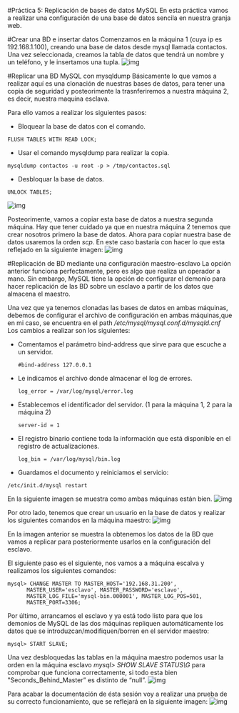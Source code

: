#Práctica 5: Replicación de bases de datos MySQL
En esta práctica vamos a realizar una configuración de una base de datos sencila en nuestra granja web.

#Crear una BD e insertar datos
Comenzamos en la máquina 1 (cuya ip es 192.168.1.100), creando una base de datos desde mysql llamada contactos. Una vez seleccionada, creamos la tabla de datos que tendrá un nombre y un teléfono, y le insertamos una tupla.
![img](https://github.com/antonioml97/SWAP/blob/master/practica5/img/Crear_BD.png)

#Replicar una BD MySQL con mysqldump
Básicamente lo que vamos a realizar aquí es una clonación de nuestras bases de datos, para tener una copia de seguridad y posteorimente la trasnferiremos a nuestra máquina 2, es decir, nuestra maquina esclava.

Para ello vamos a realizar los siguientes pasos:
+ Bloquear la base de datos con el comando.
```
FLUSH TABLES WITH READ LOCK;
```
+ Usar el comando mysqldump para realizar la copia.
```
mysqldump contactos -u root -p > /tmp/contactos.sql
```
+ Desbloquar la base de datos.
```
UNLOCK TABLES;
```
![img](https://github.com/antonioml97/SWAP/blob/master/practica5/img/Imagen_2.png)

Posteorimente, vamos a copiar esta base de datos a nuestra segunda máquina. Hay que tener cuidado ya que en nuestra máquina 2 tenemos que crear nosotros primero la base de datos. Ahora para copiar nuestra base de datos usaremos la orden *scp*.
En este caso bastaría con hacer lo que esta reflejado en la siguiente imagen:
![img](https://github.com/antonioml97/SWAP/blob/master/practica5/img/Imagen_3.png)

#Replicación de BD mediante una configuración maestro-esclavo
La opción anterior funciona perfectamente, pero es algo que realiza un operador a mano. Sin embargo, MySQL tiene la opción de configurar el demonio para hacer
replicación de las BD sobre un esclavo a partir de los datos que almacena el maestro.

Una vez que ya tenemos clonadas las bases de datos en ambas máquinas, debemos de configurar el archivo de configuración en ambas máquinas,que en mi caso, se encuentra en el path */etc/mysql/mysql.conf.d/mysqld.cnf*
Los cambios a realizar son los siguientes:
+ Comentamos el parámetro bind-address que sirve para que escuche a un servidor.
  ```
  #bind-address 127.0.0.1
  ```
+ Le indicamos el archivo donde almacenar el log de errores.
  ```
  log_error = /var/log/mysql/error.log
  ```
+ Establecemos el identificador del servidor. (1 para la máquina 1, 2 para la máquina 2)
  ```
  server-id = 1
  ```
+ El registro binario contiene toda la información que está disponible en el registro de actualizaciones.
  ```
  log_bin = /var/log/mysql/bin.log
  ```
+ Guardamos el documento y reiniciamos el servicio:
```
/etc/init.d/mysql restart
```
En la siguiente imagen se muestra como ambas máquinas están bien.
![img](https://github.com/antonioml97/SWAP/blob/master/practica5/img/mysql_OK.png)

Por otro lado, tenemos que crear un usuario en la base de datos y realizar los siguientes comandos en la máquina maestro:
![img](https://github.com/antonioml97/SWAP/blob/master/practica5/img/Despues_Crear_Usuario.png)

En la imagen anterior se muestra la obtenemos los datos de la BD que vamos a replicar para posteriormente usarlos en la configuración del esclavo.

El siguiente paso es el siguiente, nos vamos a a máquina escalva y realizamos los siguientes comandos:
```
mysql> CHANGE MASTER TO MASTER_HOST='192.168.31.200',
      MASTER_USER='esclavo', MASTER_PASSWORD='esclavo',
      MASTER_LOG_FILE='mysql-bin.000001', MASTER_LOG_POS=501,
      MASTER_PORT=3306;
```
Por último, arrancamos el esclavo y ya está todo listo para que los demonios de MySQL de las dos máquinas repliquen automáticamente los datos que se
introduzcan/modifiquen/borren en el servidor maestro:
```
mysql> START SLAVE;
```
Una vez desbloquedas las tablas en la máquina maestro podemos usar la orden en la máquina esclavo *mysql> SHOW SLAVE STATUS\G* para comprobar que funciona correctamente, si todo esta bien "Seconds_Behind_Master” es distinto de “null”.
![img](https://github.com/antonioml97/SWAP/blob/master/practica5/img/Seconh.png)

Para acabar la documentación de ésta sesión voy a realizar una prueba de su correcto funcionamiento, que se reflejará en la siguiente imagen:
![img](https://github.com/antonioml97/SWAP/blob/master/practica5/img/Todo_OK.png)
